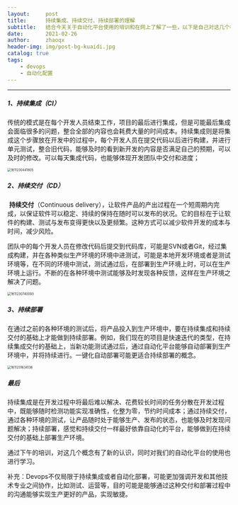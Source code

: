 ```yaml
---
layout:     post
title:      持续集成、持续交付、持续部署的理解
subtitle:   结合今天关于自动化平台使用的培训和在网上了解了一些，以下是自己对这几个概念的理解。
date:       2021-02-26
author:     zhaoqx
header-img: img/post-bg-kuaidi.jpg
catalog: true
tags:
    - devops
    - 自动化配置
---
```



------

##### 1、持续集成（CI）

​		传统的模式是在每个开发人员结束工作，项目的最后进行集成，但是可能最后集成会面临很多的问题，整合全部的内容也会耗费大量的时间成本。持续集成则是将集成这个步骤放在开发中的过程中，每个开发人员在提交代码以后进行构建，并进行单元测试，整合旧代码，能够及时的看到新开发的内容是否满足自己的预期，可以及时的修改。可以每天集成代码，也能够体现开发团队中交付和进度；

<img src="https://gitee.com/zhaoqingxue/blogpicture/raw/master/1611230441805.png" alt="1611230441805" style="zoom:50%;" />



##### 2、持续交付（CD）

​		 **持续交付**（Continuous delivery），让软件产品的产出过程在一个短周期内完成，以保证软件可以稳定、持续的保持在随时可以发布的状况。它的目标在于让软件的构建、测试与发布变得更快以及更频繁。这种方式可以减少软件开发的成本与时间，减少风险。 

​		团队中的每个开发人员在修改代码后提交到代码库，可能是SVN或者Git，经过集成构建，并在各种类似生产环境的环境中进测试，可能是本地开发环境或者是测试环境等，在不同的环境中测试，测试通过后，在部署到生产环境上时，可以在生产环境上运行。不断的在各种环境中测试能够及时发现各种反馈，这样在生产环境之解决了问题。



<img src="https://gitee.com/zhaoqingxue/blogpicture/raw/master/1611230740093.png" alt="1611230740093" style="zoom:50%;" />

##### 3、持续部署

​		在通过之前的各种环境的测试后，将产品投入到生产环境中，要在持续集成和持续交付的基础上才能做到持续部署。例如，我们现在的项目是快速迭代的类型，在持续集成交付的基础上，当新功能测试通过后，通过自动化平台能够自动部署到生产环境中，并将持续进行。一键化自动部署可能更适合持续部署的概念。

<img src="https://gitee.com/zhaoqingxue/blogpicture/raw/master/1611231634136.png" alt="1611231634136" style="zoom:50%;" />

##### 最后

​		持续集成是在开发过程中将最后难以解决、花费较长时间的任务分散在开发过程中，既能够随时检测功能实现准确性，化整为零，节约时间成本；通过持续交付，通过各种环境的测试，让产品随时处于能够生产、发布的状态，也能够及时发现问题解决；持续部署，感觉和持续交付一样最好依靠自动化的平台，能够做到在持续交付的基础上部署生产环境。

​		通过下午的培训，对这几个概念有了新的认识，同时对我们的自动化平台的使用也进行学习。


补充：Devops不仅局限于持续集成或者自动化部署，可能更加强调开发和其他技术专业之间协作，比如测试、运营等，目的可能是能够通过这种交付和部署过程中的沟通能够实现生产更好的产品，实现敏捷。